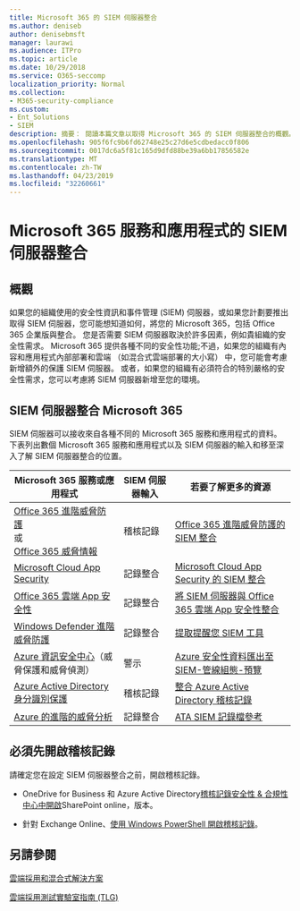 ```yaml
---
title: Microsoft 365 的 SIEM 伺服器整合
ms.author: deniseb
author: denisebmsft
manager: laurawi
ms.audience: ITPro
ms.topic: article
ms.date: 10/29/2018
ms.service: O365-seccomp
localization_priority: Normal
ms.collection:
- M365-security-compliance
ms.custom:
- Ent_Solutions
- SIEM
description: 摘要： 閱讀本篇文章以取得 Microsoft 365 的 SIEM 伺服器整合的概觀。
ms.openlocfilehash: 905f6fc9b6fd62748e25c27d6e5cdbedacc0f806
ms.sourcegitcommit: 0017dc6a5f81c165d9dfd88be39a6bb17856582e
ms.translationtype: MT
ms.contentlocale: zh-TW
ms.lasthandoff: 04/23/2019
ms.locfileid: "32260661"
---
```

# <a name="siem-server-integration-with-microsoft-365-services-and-applications"></a>Microsoft 365 服務和應用程式的 SIEM 伺服器整合

## <a name="overview"></a>概觀

如果您的組織使用的安全性資訊和事件管理 (SIEM) 伺服器，或如果您計劃要推出取得 SIEM 伺服器，您可能想知道如何，將您的 Microsoft 365，包括 Office 365 企業版與整合。 您是否需要 SIEM 伺服器取決於許多因素，例如貴組織的安全性需求。 Microsoft 365 提供各種不同的安全性功能;不過，如果您的組織有內容和應用程式內部部署和雲端 （如混合式雲端部署的大小寫） 中，您可能會考慮新增額外的保護 SIEM 伺服器。 或者，如果您的組織有必須符合的特別嚴格的安全性需求，您可以考慮將 SIEM 伺服器新增至您的環境。

## <a name="siem-server-integration-microsoft-365"></a>SIEM 伺服器整合 Microsoft 365

SIEM 伺服器可以接收來自各種不同的 Microsoft 365 服務和應用程式的資料。 下表列出數個 Microsoft 365 服務和應用程式以及 SIEM 伺服器的輸入和移至深入了解 SIEM 伺服器整合的位置。 

| Microsoft 365 服務或應用程式 | SIEM 伺服器輸入 | 若要了解更多的資源 |
| --- | --- | --- |
| [Office 365 進階威脅防護](office-365-atp.md) <br/>   或   <br/>[Office 365 威脅情報](office-365-ti.md) | 稽核記錄 | [Office 365 進階威脅防護的 SIEM 整合](siem-integration-with-office-365-ti.md) |
| [Microsoft Cloud App Security](https://docs.microsoft.com/cloud-app-security/what-is-cloud-app-security) | 記錄整合 | [Microsoft Cloud App Security 的 SIEM 整合](https://docs.microsoft.com/cloud-app-security/siem) |
| [Office 365 雲端 App 安全性](office-365-cas-overview.md) | 記錄整合 | [將 SIEM 伺服器與 Office 365 雲端 App 安全性整合](integrate-your-siem-server-with-office-365-cas.md) |
| [Windows Defender 進階威脅防護](https://docs.microsoft.com/windows/security/threat-protection/) | 記錄整合 | [提取提醒您 SIEM 工具](https://docs.microsoft.com/windows/security/threat-protection/windows-defender-atp/configure-siem-windows-defender-advanced-threat-protection) |
| [Azure 資訊安全中心](https://docs.microsoft.com/azure/security-center/security-center-intro)（威脅保護和威脅偵測） | 警示 | [Azure 安全性資料匯出至 SIEM-管線組態-預覽](https://docs.microsoft.com/azure/security-center/security-center-export-data-to-siem) |
| [Azure Active Directory 身分識別保護](https://docs.microsoft.com/azure/active-directory/identity-protection/overview) | 稽核記錄 | [整合 Azure Active Directory 稽核記錄](https://docs.microsoft.com/azure/security/security-azure-log-integration-ad) |
| [Azure 的進階的威脅分析](https://docs.microsoft.com/azure/security/azure-threat-detection) | 記錄整合 | [ATA SIEM 記錄檔參考](https://docs.microsoft.com/advanced-threat-analytics/cef-format-sa) |

## <a name="audit-logging-must-be-turned-on"></a>必須先開啟稽核記錄

請確定您在設定 SIEM 伺服器整合之前，開啟稽核記錄。 

- OneDrive for Business 和 Azure Active Directory[稽核記錄安全性 & 合規性中心中開啟](https://docs.microsoft.com/office365/securitycompliance/turn-audit-log-search-on-or-off)SharePoint online，版本。

- 針對 Exchange Online、[使用 Windows PowerShell 開啟稽核記錄](https://docs.microsoft.com/office365/securitycompliance/enable-mailbox-auditing)。
 
## <a name="see-also"></a>另請參閱

[雲端採用和混合式解決方案](https://docs.microsoft.com/office365/enterprise/cloud-adoption-and-hybrid-solutions)
  
[雲端採用測試實驗室指南 (TLG)](https://docs.microsoft.com/office365/enterprise/cloud-adoption-test-lab-guides-tlgs)


